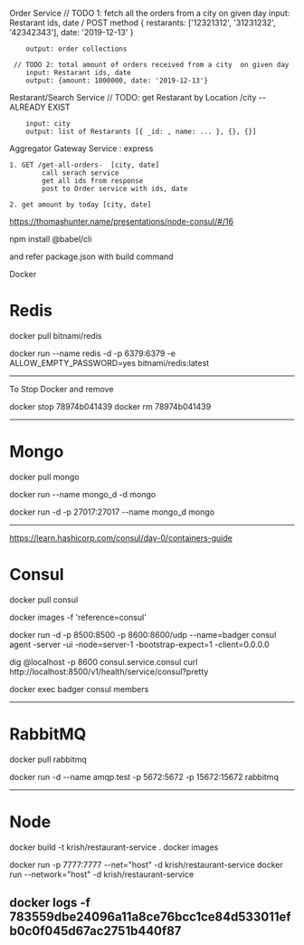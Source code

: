
Order Service
    // TODO 1: fetch all the orders from a city on given day
        input: Restarant ids, date / POST method
        {
            restarants: ['12321312', '31231232', '42342343'],
            date: '2019-12-13'
        }

        output: order collections

     // TODO 2: total amount of orders received from a city  on given day
        input: Restarant ids, date
        output: {amount: 1000000, date: '2019-12-13'}

Restarant/Search Service
    // TODO: get Restarant by Location /city -- ALREADY EXIST

        input: city
        output: list of Restarants [{ _id: , name: ... }, {}, {}]


Aggregator Gateway Service : express
 
    1. GET /get-all-orders-  [city, date]
            call serach service
            get all ids from response
            post to Order service with ids, date

    2. get amount by today [city, date]

https://thomashunter.name/presentations/node-consul/#/16

npm install @babel/cli

and refer package.json with build command


Docker


# Redis


docker pull bitnami/redis

 
docker run --name redis -d -p 6379:6379 -e ALLOW_EMPTY_PASSWORD=yes bitnami/redis:latest


---

To Stop Docker and remove

docker stop 78974b041439
docker rm 78974b041439

---

# Mongo

docker pull mongo

docker run --name mongo_d -d mongo

docker run -d -p 27017:27017 --name mongo_d mongo


---
https://learn.hashicorp.com/consul/day-0/containers-guide


# Consul

docker pull consul

docker images -f 'reference=consul'

docker run -d -p 8500:8500 -p 8600:8600/udp --name=badger consul agent -server -ui -node=server-1 -bootstrap-expect=1 -client=0.0.0.0

dig @localhost -p 8600 consul.service.consul
curl http://localhost:8500/v1/health/service/consul?pretty

docker exec badger consul members

---

# RabbitMQ

docker pull rabbitmq

docker run -d --name amqp.test -p 5672:5672 -p 15672:15672 rabbitmq

---

# Node

docker build -t krish/restaurant-service .
docker images

docker run -p 7777:7777 --net="host" -d krish/restaurant-service 
docker run   --network="host" -d krish/restaurant-service 


docker logs -f 783559dbe24096a11a8ce76bcc1ce84d533011efb0c0f045d67ac2751b440f87
----

